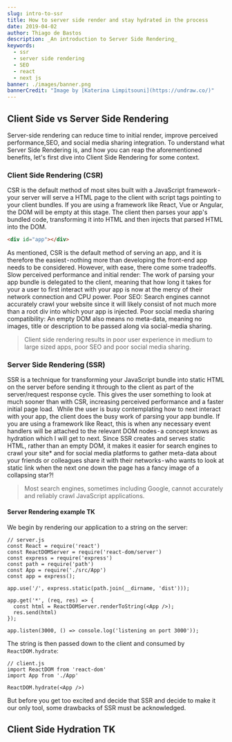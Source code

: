 ```yaml
---
slug: intro-to-ssr
title: How to server side render and stay hydrated in the process
date: 2019-04-02
author: Thiago de Bastos
description: _An introduction to Server Side Rendering_
keywords:
  - ssr
  - server side rendering
  - SEO
  - react
  - next js
banner: ./images/banner.png
bannerCredit: "Image by [Katerina Limpitsouni](https://undraw.co/)"
---
```


## Client Side vs Server Side Rendering

Server-side rendering can reduce time to initial render, improve perceived
performance,SEO,  and social media sharing integration. To understand what
Server Side Rendering is, and how you can reap the aforementioned
benefits, let's first dive into Client Side Rendering for some context.

### Client Side Rendering (CSR)

CSR is the default method of most sites built with a
JavaScript framework - your server will serve a HTML page to the client with
script tags pointing to your client bundles. If you are using a framework like
React, Vue or Angular, the DOM will be empty at this stage. The   client then
parses your app's bundled code, transforming it into HTML and then injects that
parsed HTML into the DOM.

```html
<div id="app"></div>
```



As mentioned, CSR is the default method of serving an app, and it is therefore
the easiest - nothing more than developing the front-end app needs to be
considered. However, with ease, there come some tradeoffs.  Slow perceived
performance and initial render: The work of parsing your app bundle is
delegated to the client, meaning that how long it takes for your a user to
first interact with your app is now at the mercy of their network connection
and CPU power.  Poor SEO: Search engines cannot accurately crawl your website
since it will likely consist of not much more than a root div into which your
app is injected.  Poor social media sharing compatibility: An empty DOM also
means no meta-data, meaning no images, title or description to be passed along
via social-media sharing.

> Client side rendering results in poor user experience in medium to large
> sized apps, poor SEO and poor social media sharing.

### Server Side Rendering (SSR)

SSR is a technique for transforming your JavaScript
bundle into static HTML on the server before sending it through to the client
as part of the server/request response cycle. This gives the user something to
look at much sooner than with CSR, increasing perceived performance and a
faster initial page load.  While the user is busy contemplating how to next
interact with your app, the client does the busy work of parsing your app
bundle. If you are using a framework like React, this is when any necessary
event handlers will be attached to the relevant DOM nodes - a concept knows as
hydration which I will get to next.  Since SSR creates and serves static HTML,
rather than an empty DOM, it makes it easier for search engines to crawl your
site\* and for social media platforms to gather meta-data about your friends or
colleagues share it with their networks - who wants to look at  static link
when the next one down the page has a fancy image of a collapsing star?!

> Most search engines, sometimes including Google, cannot accurately and
> reliably crawl JavaScript applications.

#### Server Rendering example TK

We begin by rendering our application to a string on the server:
```javascript{12-13}
// server.js
const React = require('react')
const ReactDOMServer = require('react-dom/server')
const express = require('express')
const path = require('path')
const App = require('./src/App')
const app = express();

app.use('/', express.static(path.join(__dirname, 'dist')));

app.get('*', (req, res) => {
  const html = ReactDOMServer.renderToString(<App />);
  res.send(html)
});

app.listen(3000, () => console.log('listening on port 3000'));
```

The string is then passed down to the client and consumed by `ReactDOM.hydrate`:
```javascript{5}
// client.js
import ReactDOM from 'react-dom'
import App from './App'

ReactDOM.hydrate(<App />)
```

But before you get too excited and decide that SSR and decide to make it our
only tool, some drawbacks of SSR must be acknowledged.

## Client Side Hydration TK
